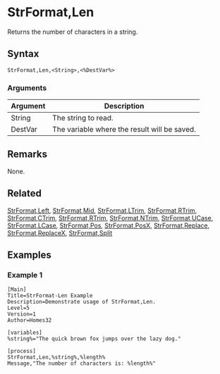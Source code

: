 # StrFormat,Len

Returns the number of characters in a string.

## Syntax

```pebakery
StrFormat,Len,<String>,<%DestVar%>
```

### Arguments

| Argument | Description |
| --- | --- |
| String | The string to read. |
| DestVar | The variable where the result will be saved. |

## Remarks

None.

## Related

[StrFormat,Left](./Left.md), [StrFormat,Mid](./Mid.md), [StrFormat,LTrim](./LTrim.md), [StrFormat,RTrim](./RTrim.md), [StrFormat,CTrim](./CTrim.md), [StrFormat,RTrim](./RTrim.md), [StrFormat,NTrim](./NTrim.md), [StrFormat,UCase](./UCase.md), [StrFormat,LCase](./LCase.md), [StrFormat,Pos](./Pos.md), [StrFormat,PosX](./PosX.md), [StrFormat,Replace](./Replace.md), [StrFormat,ReplaceX](./ReplaceX.md), [StrFormat,Split](./Split)

## Examples

### Example 1

```pebakery
[Main]
Title=StrFormat-Len Example
Description=Demonstrate usage of StrFormat,Len.
Level=5
Version=1
Author=Homes32

[variables]
%string%="The quick brown fox jumps over the lazy dog."

[process]
StrFormat,Len,%string%,%length%
Message,"The number of characters is: %length%"
```